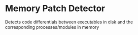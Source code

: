 # Memory Patch Detector
Detects code differentials between executables in disk and the corresponding processes/modules in memory
